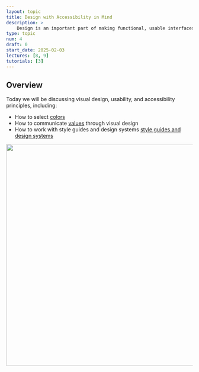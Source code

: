 ```yaml
---
layout: topic
title: Design with Accessibility in Mind
description: > 
    Design is an important part of making functional, usable interfaces. Given this, we're going to learn about some design principles and how they can and are applied to websites. We will also take a quick look at design systems, and try using a CSS Framework that can be easily customized according to a design system. 
type: topic
num: 4
draft: 0
start_date: 2025-02-03
lectures: [8, 9]
tutorials: [3]
---
```



## Overview
Today we will be discussing visual design, usability, and accessibility principles, including:

* How to select [colors](../resources/color/)
* How to communicate <a href="https://docs.google.com/document/d/1Vv5tPZ8UjqJNYO9pCp_PQhxHT8qoGY09deKX6uygUFA/edit?usp=sharing" target="_blank">values</a> through visual design
* How to work with style guides and design systems [style guides and design systems](../resources/style-guides/)

<img style="width:600px;" src="{{site.baseurl}}/assets/images/lectures/composition.png" />


